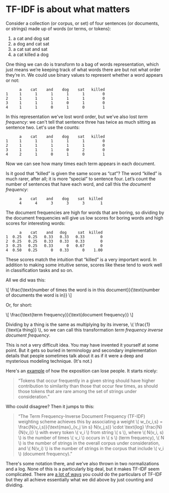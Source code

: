 # TF-IDF is about what matters

Consider a collection (or corpus, or set) of four sentences (or documents, or strings) made up of words (or terms, or tokens):

 1. a cat and dog sat
 2. a dog and cat sat
 3. a cat sat and sat
 4. a cat killed a dog

One thing we can do is transform to a bag of words representation, which just means we’re keeping track of what words there are but not what order they’re in. We could use binary values to represent whether a word appears or not:

```text
      a    cat    and    dog    sat   killed
1     1      1      1      1      1        0
2     1      1      1      1      1        0
3     1      1      1      0      1        0
4     1      1      0      1      0        1
```

In this representation we've lost word order, but we've also lost *term frequency*: we can't tell that sentence three has twice as much sitting as sentence two. Let's use the counts:

```text
      a    cat    and    dog    sat   killed
1     1      1      1      1      1        0
2     1      1      1      1      1        0
3     1      1      1      0      2        0
4     2      1      0      1      0        1
```

Now we can see how many times each term appears in each document.

Is it good that “killed” is given the same score as “cat”? The word “killed” is much rarer, after all; it is more “special” to sentence four. Let’s count the number of sentences that have each word, and call this the *document frequency*:

```text
      a    cat    and    dog    sat  killed
      4      4      3      3      3       1
```

The document frequencies are high for words that are boring, so dividing by the document frequencies will give us low scores for boring words and high scores for interesting words:

```text
      a    cat    and   dog     sat  killed
1  0.25   0.25   0.33   0.33   0.33       0
2  0.25   0.25   0.33   0.33   0.33       0
3  0.25   0.25   0.33      0   0.67       0
4  0.50   0.25      0   0.33      0    1.00
```

These scores match the intuition that “killed” is a very important word. In addition to making some intuitive sense, scores like these tend to work well in classification tasks and so on.

All we did was this:

\\[ \frac{\text{number of times the word is in this document}}{\text{number of documents the word is in}} \\]

Or, for short:

\\[ \frac{\text{term frequency}}{\text{document frequency}} \\]

Dividing by a thing is the same as multiplying by its inverse, \\( \frac{1}{\text{a thing}} \\), so we can call this transformation *term frequency inverse document frequency*.

This is not a very difficult idea. You may have invented it yourself at some point. But it gets so buried in terminology and secondary implementation details that people sometimes talk about it as if it were a deep and mysterious modeling technique. (It's not.)

Here's an [example](http://www.cs.utexas.edu/~ml/papers/marlin-dissertation-06.pdf) of how the exposition can lose people. It starts nicely:

> “Tokens that occur frequently in a given string should have higher contribution to similarity than those that occur few times, as should those tokens that are rare among the set of strings under consideration.”

Who could disagree? Then it jumps to this:

> “The Term Frequency-Inverse Document Frequency (TF-IDF) weighting scheme achieves this by associating a weight \\( w_{v_i,s} = \frac{N(v_i,s)}{\text{max}_{v_j \in s} N(v_j,s)} \cdot \text{log} \frac{N}{N(v_i)} \\) with every token \\( v_i \\) from string \\( s \\), where \\( N(v_i, s) \\) is the number of times \\( v_i \\) occurs in \\( s \\) (term frequency), \\( N \\) is the number of strings in the overall corpus under consideration, and \\( N(v_i) \\) is the number of strings in the corpus that include \\( v_i \\) (document frequency).”

There's some notation there, and we've also thrown in two normalizations and a log. None of this is a particularly big deal, but it makes TF-IDF seem complicated. There are [a lot of ways](http://en.wikipedia.org/wiki/Tf%E2%80%93idf) you could do the particulars of TF-IDF but they all achieve essentially what we did above by just counting and dividing.
